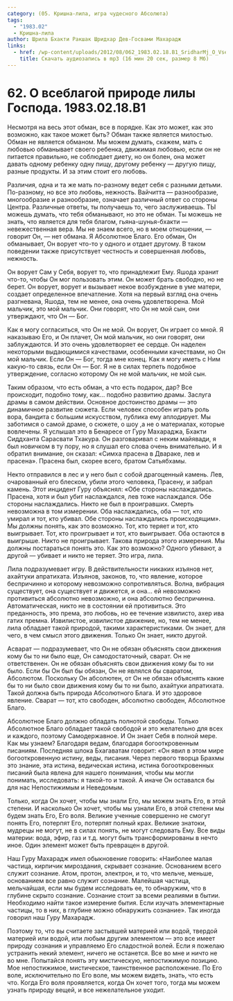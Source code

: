 ```yaml
---
category: (05. Кришна-лила, игра чудесного Абсолюта)
tags:
  - "1983.02"
  - Кришна-лила
author: Шрила Бхакти Ракшак Шридхар Дев-Госвами Махарадж
links:
  - href: /wp-content/uploads/2012/08/062_1983.02.18.B1_SridharMj_O_Vseblagoy_prirode_lily_Gospoda.mp3
    title: Скачать аудиозапись в mp3 (16 мин 20 сек, размер 8 Мб)
---
```


# 62. О всеблагой природе лилы Господа. 1983.02.18.B1

Несмотря на весь этот обман, все в порядке. Как это может, как это возможно, как такое может быть? Обман также является милостью. Обман не является обманом. Мы можем думать, скажем, мать с любовью обманывает своего ребенка, движимая любовью, если он не питается правильно, не соблюдает диету, но он болен, она может давать одному ребенку одну пищу, другому ребенку — другую пищу, разные продукты. И за этим стоит его любовь.

Различия, одна и та же мать по-разному ведет себя с разными детьми. По-разному, но все это любовь, нежность. Вайчитта — разнообразие, многообразие и разнообразие, означает различный ответ со стороны Центра. Различные ответы, ты получаешь то, чего заслуживаешь. ТЫ можешь думать, что тебя обманывают, но это не обман. Ты можешь не знать, что является для тебя благом, гьяна-шунья-бхакти — невежественная вера. Мы не знаем всего, но в моем отношении, — говорит Он, — нет обмана. Я Абсолютное Благо. Его обман, Он обманывает, Он ворует что-то у одного и отдает другому. В таком поведении также присутствует честность и совершенная любовь, нежность.

Он ворует Сам у Себя, ворует то, что принадлежит Ему. Яшода хранит что-то, чтобы Он мог пользовать этим. Он может брать свободно, но не берет. Он ворует, ворует и вызывает некое возбуждение в уме матери, создает определенное впечатление. Хотя на первый взгляд она очень разгневана, Яшода, тем не менее, она очень удовлетворена. Мой мальчик, это мой мальчик. Они говорят, что Он не мой сын, они утверждают, что Он — Бог.

Как я могу согласиться, что Он не мой. Он ворует, Он играет со мной. Я наказываю Его, и Он плачет, Он мой мальчик, но они говорят, они заблуждаются. И это очень удовлетворяет ее сердце. Он наделен некоторыми выдающимися качествами, особенными качествами, но Он мой мальчик. Если Он — Бог, тогда мне конец. Как я могу иметь с Ним какую-то связь, если Он — Бог. Я не в силах терпеть подобное утверждение, согласно которому Он не мой мальчик, не мой сын.

Таким образом, что есть обман, а что есть подарок, дар? Все происходит, подобно тому, как… подобно развитию драмы. Заслуга драмы в самом действии. Основное достоинство драмы — это динамичное развитие сюжета. Если человек способен играть роль вора, бандита с большим искусством, публика ему аплодирует. Мы заботимся о самой драме, о сюжете, о шоу ,а не о материалах, которые вовлечены. Я услышал это в Бенаресе от Гуру Махараджа, Бхакти Сиддханта Сарасвати Тхакура. Он разговаривал с неким майявади, я был новичком в ту пору, но я слушал его слова очень внимательно. И я обратил внимание, он сказал: «Симха прасена в Двараке, лев и прасена». Прасена был, скорее всего, братом Сатьябхамы.

Некто отправился в лес и у него был с собой драгоценный камень. Лев, очарованный его блеском, убили этого человека, Прасену, и забрал камень. Этот инцидент Гуру объяснял: «Обе стороны наслаждались. Прасена, хотя и был убит наслаждался, лев тоже наслаждался. Обе стороны наслаждались. Никто не был в проигравших. Смерть невозможна в том измерении. Оба наслаждались, оба — тот, кто умирал и тот, кто убивал. Обе стороны наслаждались происходящим». Мы должны понять, как это возможно. Тот, кто теряет и тот, кто выигрывает. Тот, кто проигрывает и тот, кто выигрывает. Оба остаются в выигрыше. Никто не проигрывает. Такова природа этого измерения. Мы должны постараться понять это. Как это возможно? Одного убивают, а другой — убивает и никто не теряет. Это игра, лила.

Лила подразумевает игру. В действительности никаких изъянов нет, ахайтуки апратихата. Изъянов, законов, то, что явление, которое беспричинно и которому невозможно сопротивляться. Волна, вибрация существует, она существует и движется, и она… ей невозможно противиться абсолютно невозможно, и она абсолютно беспричинна. Автоматическая, никто не в состоянии ей противиться. Это преданность, это према, это любовь, но ее течение извилисто, ахер ива гатих премна. Извилистое, извилистое движение, но, тем не менее, лила обладает такой природой, такими характеристиками. Он знает, для чего, в чем смысл этого движения. Только Он знает, никто другой.

Асварат — подразумевает, что Он не обязан объяснять свои движения кому бы то ни было еще, Он самодостаточный, сварат. Он не ответственен. Он не обязан объяснять свои движения кому бы то ни было. Если бы Он был бы обязан, Он не являлся бы сваратом, Абсолютом. Поскольку Он абсолютен, от Он не обязан объяснять какие бы то ни было свои движения кому бы то ни было, ахайтуки апратихата. Такой должна быть природа Абсолютного Блага. И это здоровое явление. Сварат — тот, кто свободен, абсолютно свободен, Абсолютное Благо.

Абсолютное Благо должно обладать полнотой свободы. Только Абсолютное Благо обладает такой свободой и это желательно для всех и каждого, поэтому Самодержавное. И Он знает Себя в полной мере. Как мы узнаем? Благодаря ведам, благодаря богооткровенным писаниям. Последняя шлока Бхагаватам говорит: «Он явил в этом мире богооткровенную истину, веды, писания. Через первого творца Брахмы это знание, эта истина, ведическая истина, истина богооткровенных писаний была явлена для нашего понимания, чтобы мы могли понимать, исследовать: я такой-то и такой. А иначе Он оставался бы для нас Непостижимым и Неведомым.

Только, когда Он хочет, чтобы мы знали Его, мы можем знать Его, в этой степени. И насколько Он хочет, чтобы мы узнали Его, в этой степени мы будем знать Его, Его воля. Великие ученные совершенно не смогут понять Его, потерпят Его, потерпят полный крах. Великие знатоки, мудрецы не могут, не в силах понять, не могут следовать Ему. Все виды материи: вода, эфир, газ и т.д. могут быть трансформированы в нечто иное. Один элемент может быть превращен в другой.

Наш Гуру Махарадж имел обыкновение говорить: «Наиболее малая частица, кирпичик мироздания, скрывает сознание. Основанием всего служит сознание. Атом, протон, электрон, и то, что мельче, меньше, основанием все равно служит сознание. Малейшая частица, мельчайшая, если мы будем исследовать ее, то обнаружим, что в глубине скрыто сознание. Сознание стоит за всеми реалиями в бытии. Необходимо найти такое измерение бытия. Если изучать элементарные частицы, то в них, в глубине можно обнаружить сознание». Так иногда говорил наш Гуру Махарадж.

Поэтому то, что вы считаете застывшей материей или водой, твердой материей или водой, или любым другим элементом — это все имеет природу сознания и управляемо Его сладостной волей. Если я пожелаю устранить некий элемент, ничего не останется. Все во мне и ничто не во мне. Попытайся понять эту мистическую, непостижимую позицию. Мое непостижимое, мистическое, таинственное расположение. По Его воле, исключительно по Его воле, мы можем видеть, знать, что есть что. Когда Его воля проявляется, когда Он хочет того, тогда мы можем узнать природу вещей, и все нежелательное уходит.

